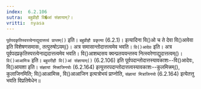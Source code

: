 ```yaml
---
index:  6.2.106
sutra:  बहुव्रीहौ वि�आं संज्ञायाम्?।
vritti:  nyasa
---
```


`पूर्वपदकृतिस्वरत्वेनाद्युदात्तत्वं प्राप्तम्()` इति। `बहुव्रीहौ प्रकृत्या` (6.2.1)। इत्यादिना वि()ओ च ते देवा वि()आवेवा इति विशेषणसमासः, तत्पुरुषोऽयम्()। अत्र समासान्तोदात्तत्वमेव भवति। `वि()आदेवः` इति। अत्र पूर्वपदप्रकृतिस्परत्वेनाद्यदात्तत्वमेव भवति। वि()आशब्दसय क्वन्प्रतययन्तस्य नित्स्वरेणाद्युदात्तत्वम्()। 
`वि()आआमित्रः` इति। `बहुवरीहौ वि()आं संज्ञायाम्()` (6.2.106) इति पूर्वपदान्तोदात्तस्यावकाशः--वि()आदेवः, वि()आयशा इति। `संज्ञायां मित्त्राजिनयोः` (6.2.164) इत्युत्तरपदान्तोदात्तत्वस्यावकाशः--कुलमित्त्रम्(), कुलाजिनमिति; वि()आआमित्त्रः, वि()आआजिन इत्यत्रोभयं प्राप्नोति, `संज्ञायां मित्राजिनयो` (6.2.164) इत्येतत्तु भवति विप्रतिषेधेन॥
